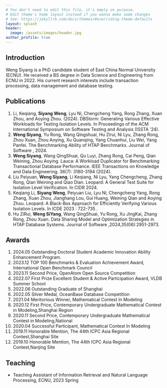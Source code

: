 ```yaml
---
# You don't need to edit this file, it's empty on purpose.
# Edit theme's home layout instead if you wanna make some changes
# See: https://jekyllrb.com/docs/themes/#overriding-theme-defaults
layout: splash
header:
  image: /assets/images/header.jpg
author_profile: true
---
```


## Introduction

Weng Siyang is a PhD candidate student of East China Normal University (ECNU). He received a BS degree in Data Science and Engineering from ECNU in 2022. His current research interests include transaction processing, data management and database testing.

## Publications

1. Li, Keqiang, **Siyang Weng**, Lyu Ni, Chengcheng Yang, Rong Zhang, Xuan Zhou, and Aoying Zhou. (2024). DBStorm: Generating Various Effective Workloads for Testing Isolation Levels. In Proceedings of the ACM International Symposium on Software Testing and Analysis (ISSTA '24).
1. **Weng Siyang**, Yu Rong, Wang Qingshuai, Hu Zirui, Ni Lyu, Zhang Rong, Zhou Xuan, Zhou Aoying, Xu Quanqing, Yang Chuanhui, Liu Wei, Yang Panfei. The Benchmarking Ability of HTAP Benchmarks.  Journal of Software , 2024.
1. **Weng Siyang**, Wang QingShuai, Qu Luyi, Zhang Rong, Cai Peng, Qian Weining, Zhou Aoying. Lauca: A Workload Duplicator for Benchmarking Transactional Database Performance. IEEE Transactions on Knowledge and Data Engineering. 36(7): 3180-3194 (2024). 
1. Liu Peiyuan, **Weng Siyang**, Li Keqiang, Ni Lyu, Yang Chengcheng, Zhang Rong, Qian Weining and Qiao Dian. Leopard: A General Test Suite for Isolation Level Verification. In CIDR 2024.
1. Keqiang Li, **Siyang Weng**, Peiyuan Liu, Lyu Ni, Chengcheng Yang, Rong Zhang, Xuan Zhou, Jianghang Lou, Gui Huang, Weining Qian and Aoying Zhou. Leopard: A Black-Box Approach for Efficiently Verifying Various Isolation Levels. In ICDE 2023 : 722-735 .
1. Hu ZiRui, **Weng SiYang**, Wang QingShuai, Yu Rong, Xu JingKai, Zhang Rong, Zhou Xuan. Data Sharing Model and Optimization Strategies in HTAP Database Systems. Journal of Software ,2024,35(06):2951-2973.

## Awards

1. 2024.05  Outstanding Doctoral Student Academic Innovation Ability Enhancement Program.
2. 2023.12 TOP 100 Benchmarks & Evaluation Achievement Award, International Open Benchmark Council
3. 2023.11 Second Price, OpenAtom Open Source Competition 
4. 2022.07 First Prize Excellent Student & Active Participation Award, VLDB Summer School 
5. 2022.06 Outstanding Graduate of Shanghai
6. 2022.05 Silver Medal, OceanBase Database Competition
7. 2021.04 Meritorious Winner, Mathematical Contest In Modeling
8. 2020.12 First Price, Contemporary Undergraduate Mathematical Contest in Modeling,Shanghai Region
9. 2020.11 Second Price, Contemporary Undergraduate Mathematical Contest in Modeling,National
10. 2020.04 Successful Participant, Mathematical Contest In Modeling
11. 2019.11 Honorable Mention, The 44th ICPC Asia Regional Contest,Shanghai Site
12. 2019.10 Honorable Mention, The 44th ICPC Asia Regional Contest,Nanjing Site

## Teaching

- Teaching Assistant of Information Retrieval and Natural Language Processing, ECNU, 2023 Spring